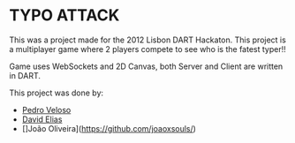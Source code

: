# TYPO ATTACK #

This was a project made for the 2012 Lisbon DART Hackaton. This project is a multiplayer game where 2 players compete to see who is the fatest typer!!

Game uses WebSockets and 2D Canvas, both Server and Client are written in DART.

This project was done by:

* [Pedro Veloso](https://github.com/pedronveloso/)
* [David Elias](https://github.com/davidelias/)
* []João Oliveira](https://github.com/joaoxsouls/)
